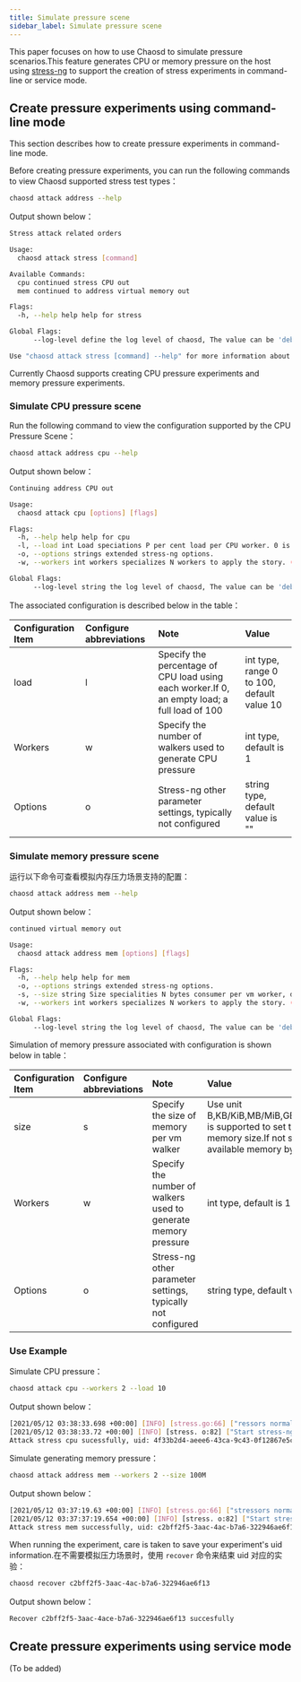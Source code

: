 ```yaml
---
title: Simulate pressure scene
sidebar_label: Simulate pressure scene
---
```


This paper focuses on how to use Chaosd to simulate pressure scenarios.This feature generates CPU or memory pressure on the host using [stress-ng](https://wiki.ubuntu.com/Kernel/Reference/stress-ng) to support the creation of stress experiments in command-line or service mode.

## Create pressure experiments using command-line mode

This section describes how to create pressure experiments in command-line mode.

Before creating pressure experiments, you can run the following commands to view Chaosd supported stress test types：

```bash
chaosd attack address --help
```

Output shown below：

```bash
Stress attack related orders

Usage:
  chaosd attack stress [command]

Available Commands:
  cpu continued stress CPU out
  mem continued to address virtual memory out

Flags:
  -h, --help help help for stress

Global Flags:
      --log-level define the log level of chaosd, The value can be 'debug', 'info', 'warn' and 'error'

Use "chaosd attack stress [command] --help" for more information about a order.
```

Currently Chaosd supports creating CPU pressure experiments and memory pressure experiments.

### Simulate CPU pressure scene

Run the following command to view the configuration supported by the CPU Pressure Scene：

```bash
chaosd attack address cpu --help
```

Output shown below：

```bash
Continuing address CPU out

Usage:
  chaosd attack cpu [options] [flags]

Flags:
  -h, --help help help for cpu
  -l, --load int Load speciations P per cent load per CPU worker. 0 is effectively a sleep (no load) and 100 is full loading. (default 10)
  -o, --options strings extended stress-ng options.
  -w, --workers int workers specializes N workers to apply the story. (default 1)

Global Flags:
      --log-level string the log level of chaosd, The value can be 'debug', 'info', 'warn' and 'error'
```

The associated configuration is described below in the table：

| Configuration Item | Configure abbreviations | Note                                                                                         | Value                                      |
|:------------------ |:----------------------- |:-------------------------------------------------------------------------------------------- |:------------------------------------------ |
| load               | l                       | Specify the percentage of CPU load using each worker.If 0, an empty load; a full load of 100 | int type, range 0 to 100, default value 10 |
| Workers            | w                       | Specify the number of walkers used to generate CPU pressure                                  | int type, default is 1                     |
| Options            | o                       | Stress-ng other parameter settings, typically not configured                                 | string type, default value is ""           |

### Simulate memory pressure scene

运行以下命令可查看模拟内存压力场景支持的配置：

```bash
chaosd attack address mem --help
```

Output shown below：

```bash
continued virtual memory out

Usage:
  chaosd attack address mem [options] [flags]

Flags:
  -h, --help help help for mem
  -o, --options strings extended stress-ng options.
  -s, --size string Size specialities N bytes consumer per vm worker, default is the total available memory. One can specify the size as % of total available memory or in units of B, KB/KiB, MB/MiB, GB/GiB, TB/TiB.
  -w, --workers int workers specializes N workers to apply the story. (default 1)

Global Flags:
      --log-level string the log level of chaosd, The value can be 'debug', 'info', 'warn' and 'error'
```

Simulation of memory pressure associated with configuration is shown below in table：

| Configuration Item | Configure abbreviations | Note                                                           | Value                                                                                                                             |
|:------------------ |:----------------------- |:-------------------------------------------------------------- |:--------------------------------------------------------------------------------------------------------------------------------- |
| size               | s                       | Specify the size of memory per vm walker                       | Use unit B,KB/KiB,MB/MiB,GB/GiB,TB/TiB is supported to set the usage memory size.If not set, use all available memory by default. |
| Workers            | w                       | Specify the number of walkers used to generate memory pressure | int type, default is 1                                                                                                            |
| Options            | o                       | Stress-ng other parameter settings, typically not configured   | string type, default value is ""                                                                                                  |

### Use Example

Simulate CPU pressure：

```bash
chaosd attack cpu --workers 2 --load 10
```

Output shown below：

```bash
[2021/05/12 03:38:33.698 +00:00] [INFO] [stress.go:66] ["ressors normalize"] [arguments=" --cpu 2 --cpu-load 10"]
[2021/05/12 03:38:33.72 +00:00] [INFO] [stress. o:82] ["Start stress-ng process successfully"] [command="/usr/bin/stres-ng --cpu 2 --cpu-load 10"] [Pid=27483]
Attack stress cpu sucessfully, uid: 4f33b2d4-aeee6-43ca-9c43-0f12867e5c9c
```

Simulate generating memory pressure：

```bash
chaosd attack address mem --workers 2 --size 100M
```

Output shown below：

```bash
[2021/05/12 03:37:19.63 +00:00] [INFO] [stress.go:66] ["stressors normalize"] [arguments=" --vm 2 --vm-keep-vm-bytes 100000"]
[2021/05/12 03:37:37:19.654 +00:00] [INFO] [stress. o:82] ["Start stress-ng process successfully"] [command="/usr/bin/stres-ng --vm 2 --vm-bytes 100000"] [Pid=26799]
Attack stress mem successfully, uid: c2bff2f5-3aac-4ac-b7a6-322946ae6f13
```

When running the experiment, care is taken to save your experiment's uid information.在不需要模拟压力场景时，使用 `recover` 命令来结束 uid 对应的实验：

```bash
chaosd recover c2bff2f5-3aac-4ac-b7a6-322946ae6f13
```

Output shown below：

```bash
Recover c2bff2f5-3aac-4ace-b7a6-322946ae6f13 succesfully
```

## Create pressure experiments using service mode

(To be added)
